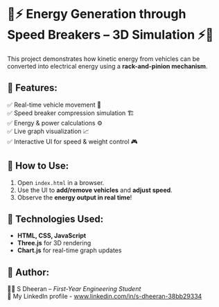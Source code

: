 # 🚗⚡ Energy Generation through Speed Breakers – 3D Simulation ⚡🚗  

This project demonstrates how kinetic energy from vehicles can be converted into electrical energy using a **rack-and-pinion mechanism**.  

## 🔹 Features:
✅ Real-time vehicle movement 🚗  
✅ Speed breaker compression simulation 🏗️  
✅ Energy & power calculations ⚙️  
✅ Live graph visualization 📈  
✅ Interactive UI for speed & weight control 🎮  

## 🔹 How to Use:
1. Open `index.html` in a browser.  
2. Use the UI to **add/remove vehicles** and **adjust speed**.  
3. Observe the **energy output in real time**!  

## 🔹 Technologies Used:
- **HTML, CSS, JavaScript**
- **Three.js** for 3D rendering
- **Chart.js** for real-time graph updates  
  
## 🔹 Author:
👨‍💻 S Dheeran – *First-Year Engineering Student*  
🔗  My LinkedIn profile - www.linkedin.com/in/s-dheeran-38bb29334


